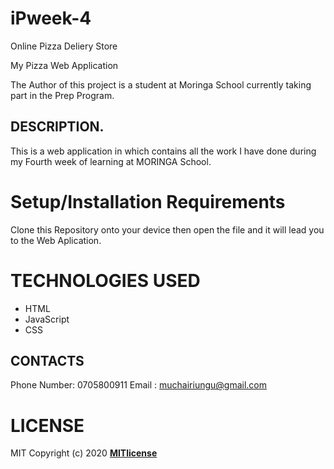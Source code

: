 # iPweek-4
Online Pizza Deliery Store

My Pizza Web Application

The Author of this project is a student at Moringa School currently taking part in the Prep Program.

## DESCRIPTION.
This is a web application in which contains all the work I have done during my Fourth week of learning at MORINGA School.

# Setup/Installation Requirements
Clone this Repository onto your device then open the file and it will lead you to the Web Aplication.

# TECHNOLOGIES USED
* HTML
* JavaScript
* CSS
## CONTACTS
Phone Number: 0705800911 Email : muchairiungu@gmail.com

# LICENSE
MIT Copyright (c) 2020 **[MITlicense](LICENSE)**

